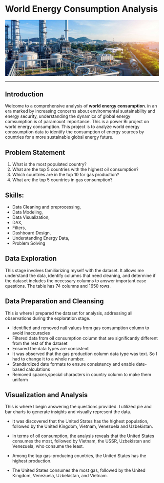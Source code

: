 # World Energy Consumption Analysis

![](world_energy.jpg)
***
## Introduction
Welcome to a comprehensive analysis of **world energy consumption**. in an era marked by increasing concerns about environmental sustainability and energy security, understanding the dynamics of global energy comsumption is of paramount importance. This is a power Bi project on world energy consumption. This project is to analyze world energy conssumption data to identify the consumption of energy sources by countries for a more sustainable global energy future.

## Problem Statement
1. What is the most populated country?
2. What are the top 5 countries with the highest oil consumption?
3. Which countries are in the top 10 for gas production?
4. What are the top 5 countries in gas consumption?

## Skills:
- Data Cleaning and preprocessing,
- Data Modeling,
- Data Visualization,
- DAX,
- Filters,
- Dashboard Design,
- Understanding Energy Data,
- Problem Solving

 ## Data Exploration
This stage involves familiarizing myself with the dataset. It allows me understand the data, identify columns that need cleaning, and determine if the dataset includes the necessary columns to answer important case questions.
The table has 74 columns and 1650 rows.

## Data Preparation and Cleansing
This is where I prepared the dataset for analysis, addressing all observations during the exploration stage. 
  - Identified and removed null values from gas consumption column to avoid inaccuracies
  - Filtered data from oil consumption column that are significantly different from the rest of the dataset
  - Ensured the data types are consistent
  - It was observed that the gas production column data type was text. So I had to change it to a whole number.
  - Standardized date formats to ensure consistency and enable date-based calculations
  - Removed spaces,special characters in country column to make them uniform
    
    
## Visualization and Analysis
This is where I begin answering the questions provided. I utilized pie and bar charts to generate insights and visually represent the data.

- It was discovered that the United States has the highest population, followed by the United Kingdom, Vietnam, Venezuela and Uzbekistan.

- In terms of oil consumption, the analysis reveals that the United States consumes the most, followed by Vietnam, the USSR, Uzbekistan and Venezuela, who consume the least.

- Among the top gas-producing countries, the United States has the highest production.

- The United States consumes the most gas, followed by the United Kingdom, Venezuela, Uzbekistan, and Vietnam.


 


 

